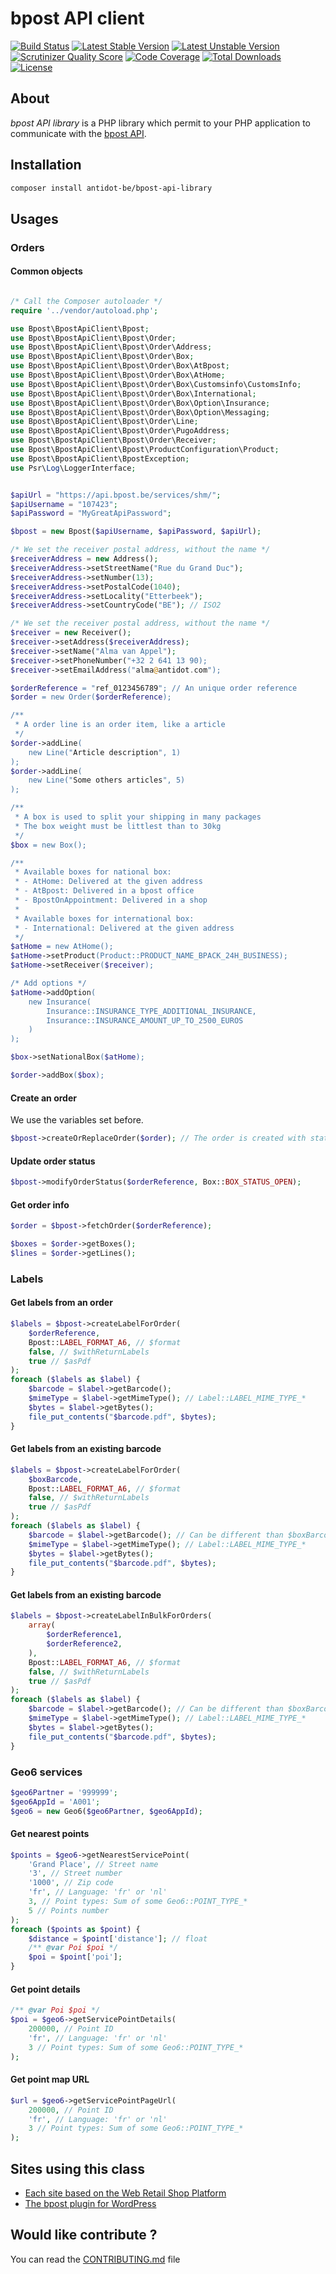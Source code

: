# bpost API client

[![Build Status](https://scrutinizer-ci.com/g/Antidot-be/bpost-api-library/badges/build.png?b=master)](https://scrutinizer-ci.com/g/Antidot-be/bpost-api-library)
[![Latest Stable Version](https://poser.pugx.org/antidot-be/bpost-api-library/v/stable)](https://packagist.org/packages/antidot-be/bpost-api-library)
[![Latest Unstable Version](https://poser.pugx.org/antidot-be/bpost-api-library/v/unstable)](https://packagist.org/packages/antidot-be/bpost-api-library)
[![Scrutinizer Quality Score](https://scrutinizer-ci.com/g/Antidot-be/bpost-api-library/badges/quality-score.png?b=master)](https://scrutinizer-ci.com/g/Antidot-be/bpost-api-library)
[![Code Coverage](https://scrutinizer-ci.com/g/Antidot-be/bpost-api-library/badges/coverage.png?b=master)](https://scrutinizer-ci.com/g/Antidot-be/bpost-api-library)
[![Total Downloads](https://poser.pugx.org/antidot-be/bpost-api-library/downloads)](https://packagist.org/packages/antidot-be/bpost-api-library)
[![License](https://poser.pugx.org/antidot-be/bpost-api-library/license)](https://packagist.org/packages/antidot-be/bpost-api-library)

## About

_bpost API library_ is a PHP library which permit to your PHP application to communicate with the [bpost API](http://bpost.be).

## Installation

```bash
composer install antidot-be/bpost-api-library
```

## Usages

### Orders

#### Common objects

```php

/* Call the Composer autoloader */
require '../vendor/autoload.php';

use Bpost\BpostApiClient\Bpost;
use Bpost\BpostApiClient\Bpost\Order;
use Bpost\BpostApiClient\Bpost\Order\Address;
use Bpost\BpostApiClient\Bpost\Order\Box;
use Bpost\BpostApiClient\Bpost\Order\Box\AtBpost;
use Bpost\BpostApiClient\Bpost\Order\Box\AtHome;
use Bpost\BpostApiClient\Bpost\Order\Box\Customsinfo\CustomsInfo;
use Bpost\BpostApiClient\Bpost\Order\Box\International;
use Bpost\BpostApiClient\Bpost\Order\Box\Option\Insurance;
use Bpost\BpostApiClient\Bpost\Order\Box\Option\Messaging;
use Bpost\BpostApiClient\Bpost\Order\Line;
use Bpost\BpostApiClient\Bpost\Order\PugoAddress;
use Bpost\BpostApiClient\Bpost\Order\Receiver;
use Bpost\BpostApiClient\Bpost\ProductConfiguration\Product;
use Bpost\BpostApiClient\BpostException;
use Psr\Log\LoggerInterface;


$apiUrl = "https://api.bpost.be/services/shm/";
$apiUsername = "107423";
$apiPassword = "MyGreatApiPassword";

$bpost = new Bpost($apiUsername, $apiPassword, $apiUrl);

/* We set the receiver postal address, without the name */
$receiverAddress = new Address();
$receiverAddress->setStreetName("Rue du Grand Duc");
$receiverAddress->setNumber(13);
$receiverAddress->setPostalCode(1040);
$receiverAddress->setLocality("Etterbeek");
$receiverAddress->setCountryCode("BE"); // ISO2

/* We set the receiver postal address, without the name */
$receiver = new Receiver();
$receiver->setAddress($receiverAddress);
$receiver->setName("Alma van Appel");
$receiver->setPhoneNumber("+32 2 641 13 90);
$receiver->setEmailAddress("alma@antidot.com");

$orderReference = "ref_0123456789"; // An unique order reference
$order = new Order($orderReference);

/**
 * A order line is an order item, like a article
 */
$order->addLine(
    new Line("Article description", 1)
);
$order->addLine(
    new Line("Some others articles", 5)
);

/**
 * A box is used to split your shipping in many packages
 * The box weight must be littlest than to 30kg
 */
$box = new Box();

/**
 * Available boxes for national box:
 * - AtHome: Delivered at the given address
 * - AtBpost: Delivered in a bpost office
 * - BpostOnAppointment: Delivered in a shop
 *
 * Available boxes for international box:
 * - International: Delivered at the given address
 */
$atHome = new AtHome();
$atHome->setProduct(Product::PRODUCT_NAME_BPACK_24H_BUSINESS);
$atHome->setReceiver($receiver);

/* Add options */
$atHome->addOption(
    new Insurance(
        Insurance::INSURANCE_TYPE_ADDITIONAL_INSURANCE,
        Insurance::INSURANCE_AMOUNT_UP_TO_2500_EUROS
    )
);

$box->setNationalBox($atHome);

$order->addBox($box);
```

#### Create an order

We use the variables set before.

```php
$bpost->createOrReplaceOrder($order); // The order is created with status Box::BOX_STATUS_PENDING
```

#### Update order status

```php
$bpost->modifyOrderStatus($orderReference, Box::BOX_STATUS_OPEN);
```

#### Get order info

```php
$order = $bpost->fetchOrder($orderReference);

$boxes = $order->getBoxes();
$lines = $order->getLines();
```

### Labels

#### Get labels from an order

```php
$labels = $bpost->createLabelForOrder(
    $orderReference,
    Bpost::LABEL_FORMAT_A6, // $format
    false, // $withReturnLabels
    true // $asPdf
);
foreach ($labels as $label) {
    $barcode = $label->getBarcode();
    $mimeType = $label->getMimeType(); // Label::LABEL_MIME_TYPE_*
    $bytes = $label->getBytes();
    file_put_contents("$barcode.pdf", $bytes);
}
```

#### Get labels from an existing barcode

```php
$labels = $bpost->createLabelForOrder(
    $boxBarcode,
    Bpost::LABEL_FORMAT_A6, // $format
    false, // $withReturnLabels
    true // $asPdf
);
foreach ($labels as $label) {
    $barcode = $label->getBarcode(); // Can be different than $boxBarcode if this is a return label
    $mimeType = $label->getMimeType(); // Label::LABEL_MIME_TYPE_*
    $bytes = $label->getBytes();
    file_put_contents("$barcode.pdf", $bytes);
}
```

#### Get labels from an existing barcode

```php
$labels = $bpost->createLabelInBulkForOrders(
    array(
        $orderReference1,
        $orderReference2,
    ),
    Bpost::LABEL_FORMAT_A6, // $format
    false, // $withReturnLabels
    true // $asPdf
);
foreach ($labels as $label) {
    $barcode = $label->getBarcode(); // Can be different than $boxBarcode if this is a return label
    $mimeType = $label->getMimeType(); // Label::LABEL_MIME_TYPE_*
    $bytes = $label->getBytes();
    file_put_contents("$barcode.pdf", $bytes);
}
```

### Geo6 services

```php
$geo6Partner = '999999';
$geo6AppId = 'A001';
$geo6 = new Geo6($geo6Partner, $geo6AppId);
```

#### Get nearest points
```php
$points = $geo6->getNearestServicePoint(
    'Grand Place', // Street name
    '3', // Street number
    '1000', // Zip code
    'fr', // Language: 'fr' or 'nl'
    3, // Point types: Sum of some Geo6::POINT_TYPE_*
    5 // Points number
);
foreach ($points as $point) {
    $distance = $point['distance']; // float
    /** @var Poi $poi */
    $poi = $point['poi'];
}
```

#### Get point details
```php
/** @var Poi $poi */
$poi = $geo6->getServicePointDetails(
    200000, // Point ID
    'fr', // Language: 'fr' or 'nl'
    3 // Point types: Sum of some Geo6::POINT_TYPE_*
);
```

#### Get point map URL
```php
$url = $geo6->getServicePointPageUrl(
    200000, // Point ID
    'fr', // Language: 'fr' or 'nl'
    3 // Point types: Sum of some Geo6::POINT_TYPE_*
);
```

## Sites using this class

* [Each site based on the Web Retail Shop Platform](http://www.webretailcompany.be)
* [The bpost plugin for WordPress](https://wordpress.org/plugins/bpost-shipping)

## Would like contribute ?

You can read the [CONTRIBUTING.md](https://github.com/Antidot-be/bpost-api-library/blob/master/CONTRIBUTING.md) file
